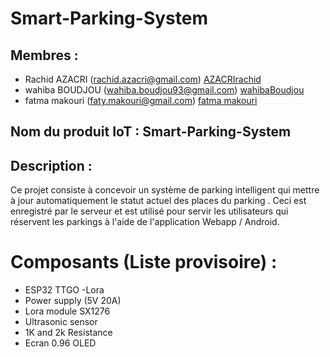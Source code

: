 # Smart-Parking-System

## Membres :


* Rachid AZACRI (rachid.azacri@gmail.com) [AZACRIrachid](https://github.com/AZACRIrachid "AZACRIrachid")
* wahiba BOUDJOU (wahiba.boudjou93@gmail.com)  [wahibaBoudjou](https://github.com/wahibaBoudjou "Wahiba BOUDJOU")
* fatma makouri (faty.makouri@gmail.com)  [fatma makouri](https://github.com/fatymak "fatma makouri")


## Nom du produit IoT : Smart-Parking-System
## Description :

Ce projet consiste à concevoir un système de parking intelligent qui  mettre à jour automatiquement le statut actuel des places du parking . Ceci est enregistré par le serveur et est utilisé pour servir les utilisateurs qui réservent les parkings à l'aide de l'application Webapp / Android.


# Composants (Liste provisoire) :
* ESP32 TTGO -Lora
* Power supply (5V 20A)
* Lora module SX1276 
* Ultrasonic sensor
* 1K and 2k Resistance
* Ecran 0.96 OLED
